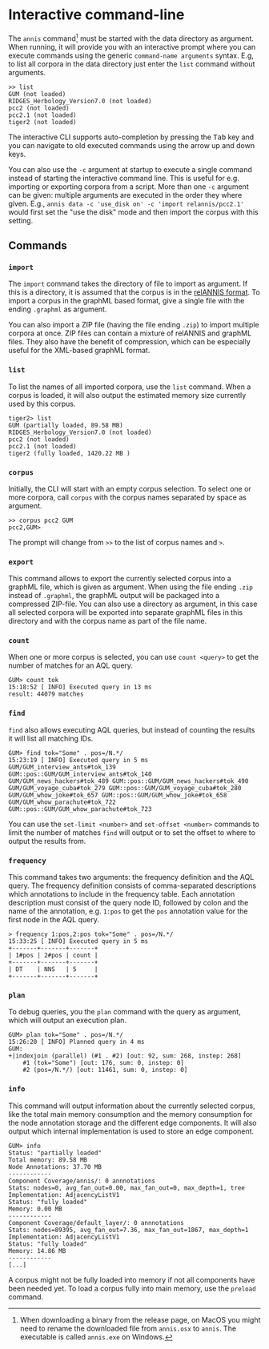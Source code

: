 # Interactive command-line

The `annis` command[^rename] must be started with the data directory as argument.
When running, it will provide you with an interactive prompt where you can execute commands using the generic `command-name arguments` syntax.
E.g, to list all corpora in the data directory just enter the `list` command without arguments.

```
>> list
GUM (not loaded)
RIDGES_Herbology_Version7.0 (not loaded)
pcc2 (not loaded)
pcc2.1 (not loaded)
tiger2 (not loaded)
```

The interactive CLI supports auto-completion by pressing the <kbd>Tab</kbd> key and you can navigate to old executed commands using the arrow up and down keys.

You can also use the `-c` argument at startup to execute a single command instead of starting the interactive command line.
This is useful for e.g. importing or exporting corpora from a script.
More than one `-c` argument can be given: multiple arguments are executed in the order they where given.
E.g., `annis data -c 'use_disk on' -c 'import relannis/pcc2.1'` would first set the "use the disk" mode and then import the corpus with this setting.

## Commands

### `import`

The `import` command takes the directory of file to import as argument.
If this is a directory, it is assumed that the corpus is in the [relANNIS format](http://korpling.github.io/ANNIS/4.0/developer-guide/annisimportformat.html).
To import a corpus in the graphML based format, give a single file with the ending `.graphml` as argument.

You can also import a ZIP file (having the file ending `.zip`) to import multiple corpora at once.
ZIP files can contain a mixture of relANNIS and graphML files.
They also have the benefit of compression, which can be especially useful for the XML-based graphML format.

### `list`

To list the names of all imported corpora, use the `list` command.
When a corpus is loaded, it will also output the estimated memory size currently used by this corpus.

```
tiger2> list
GUM (partially loaded, 89.58 MB)
RIDGES_Herbology_Version7.0 (not loaded)
pcc2 (not loaded)
pcc2.1 (not loaded)
tiger2 (fully loaded, 1420.22 MB )
```

### `corpus`

Initially, the CLI will start with an empty corpus selection.
To select one or more corpora, call `corpus` with the corpus names separated by space as argument.

```
>> corpus pcc2 GUM
pcc2,GUM>
```

The prompt will change from `>>` to the list of corpus names and `>`.

### `export`

This command allows to export the currently selected corpus into a graphML file, which is given as argument.
When using the file ending `.zip` instead of `.graphml`, the graphML output will be packaged into a compressed ZIP-file.
You can also use a directory as argument, in this case all selected corpora will be exported into separate graphML files in this directory and with the corpus name as part of the file name.

### `count`

When one or more corpus is selected, you can use `count <query>` to get the number of matches for an AQL query.

```
GUM> count tok
15:18:52 [ INFO] Executed query in 13 ms
result: 44079 matches
```

### `find`

`find` also allows executing AQL queries, but instead of counting the results it will list all matching IDs.

```
GUM> find tok="Some" . pos=/N.*/
15:23:19 [ INFO] Executed query in 5 ms
GUM/GUM_interview_ants#tok_139 GUM::pos::GUM/GUM_interview_ants#tok_140
GUM/GUM_news_hackers#tok_489 GUM::pos::GUM/GUM_news_hackers#tok_490
GUM/GUM_voyage_cuba#tok_279 GUM::pos::GUM/GUM_voyage_cuba#tok_280
GUM/GUM_whow_joke#tok_657 GUM::pos::GUM/GUM_whow_joke#tok_658
GUM/GUM_whow_parachute#tok_722 GUM::pos::GUM/GUM_whow_parachute#tok_723
```

You can use the `set-limit <number>` and `set-offset <number>` commands to limit the number of matches `find` will output or to set the offset to where to output the results from.

### `frequency`

This command takes two arguments: the frequency definition and the AQL query.
The frequency definition consists of comma-separated descriptions which annotations to include in the frequency table.
Each annotation description must consist of the query node ID, followed by colon and the name of the annotation, e.g. `1:pos` to get the `pos` annotation value for the first node in the AQL query.

```
> frequency 1:pos,2:pos tok="Some" . pos=/N.*/
15:33:25 [ INFO] Executed query in 5 ms
+-------+-------+-------+
| 1#pos | 2#pos | count |
+-------+-------+-------+
| DT    | NNS   | 5     |
+-------+-------+-------+
```

### `plan`

To debug queries, you the `plan` command with the query as argument, which will output an execution plan.

```
GUM> plan tok="Some" . pos=/N.*/
15:26:20 [ INFO] Planned query in 4 ms
GUM:
+|indexjoin (parallel) (#1 . #2) [out: 92, sum: 268, instep: 268]
    #1 (tok="Some") [out: 176, sum: 0, instep: 0]
    #2 (pos=/N.*/) [out: 11461, sum: 0, instep: 0]
```

### `info`

This command will output information about the currently selected corpus, like the total main memory consumption and the memory consumption for the node annotation storage and the different edge components.
It will also output which internal implementation is used to store an edge component.

```
GUM> info
Status: "partially loaded"
Total memory: 89.58 MB
Node Annotations: 37.70 MB
------------
Component Coverage/annis/: 0 annnotations
Stats: nodes=0, avg_fan_out=0.00, max_fan_out=0, max_depth=1, tree
Implementation: AdjacencyListV1
Status: "fully loaded"
Memory: 0.00 MB
------------
Component Coverage/default_layer/: 0 annnotations
Stats: nodes=89395, avg_fan_out=7.36, max_fan_out=1867, max_depth=1
Implementation: AdjacencyListV1
Status: "fully loaded"
Memory: 14.86 MB
------------
[...]
```

A corpus might not be fully loaded into memory if not all components have been needed yet.
To load a corpus fully into main memory, use the `preload` command.

[^rename]: When downloading a binary from the release page, on MacOS you might need to rename the downloaded file from `annis.osx` to `annis`. The executable is called `annis.exe` on Windows.
